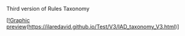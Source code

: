 Third version of Rules Taxonomy

[[!Graphic preview](../../DOWNLOAD/Taxonomy_V3.png)(https://ilaredavid.github.io/Test/V3/IAD_taxonomy_V3.html)]
